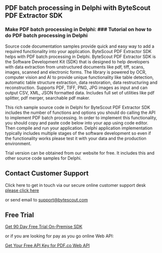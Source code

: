 ## PDF batch processing in Delphi with ByteScout PDF Extractor SDK

### Make PDF batch processing in Delphi: ### Tutorial on how to do PDF batch processing in Delphi

Source code documentation samples provide quick and easy way to add a required functionality into your application. ByteScout PDF Extractor SDK helps with PDF batch processing in Delphi. ByteScout PDF Extractor SDK is the Software Development Kit (SDK) that is designed to help developers with data extraction from unstructured documents like pdf, tiff, scans, images, scanned and electronic forms. The library is powered by OCR, computer vision and AI to provide unique functionality like table detection, automatic table structure extraction, data restoration, data restructuring and reconstruction. Supports PDF, TIFF, PNG, JPG images as input and can output CSV, XML, JSON formatted data. Includes full set of utilities like pdf splitter, pdf merger, searchable pdf maker.

This rich sample source code in Delphi for ByteScout PDF Extractor SDK includes the number of functions and options you should do calling the API to implement PDF batch processing. In order to implement this functionality, you should copy and paste code below into your app using code editor. Then compile and run your application. Delphi application implementation typically includes multiple stages of the software development so even if the functionality works please test it with your data and the production environment.

Trial version can be obtained from our website for free. It includes this and other source code samples for Delphi.

## Contact Customer Support

Click here to get in touch via our secure online customer support desk [please click here](https://bytescout.zendesk.com/hc/en-us/requests/new?subject=ByteScout%20PDF%20Extractor%20SDK%20Question)

or send email to [support@bytescout.com](mailto:support@bytescout.com?subject=ByteScout%20PDF%20Extractor%20SDK%20Question) 

## Free Trial

[Get 90 Day Free Trial On-Premise SDK](https://bytescout.com/download/web-installer?utm_source=github-readme)

or if you are looking for pay as you go online Web API:

[Get Your Free API Key for PDF.co Web API](https://pdf.co/documentation/api?utm_source=github-readme)